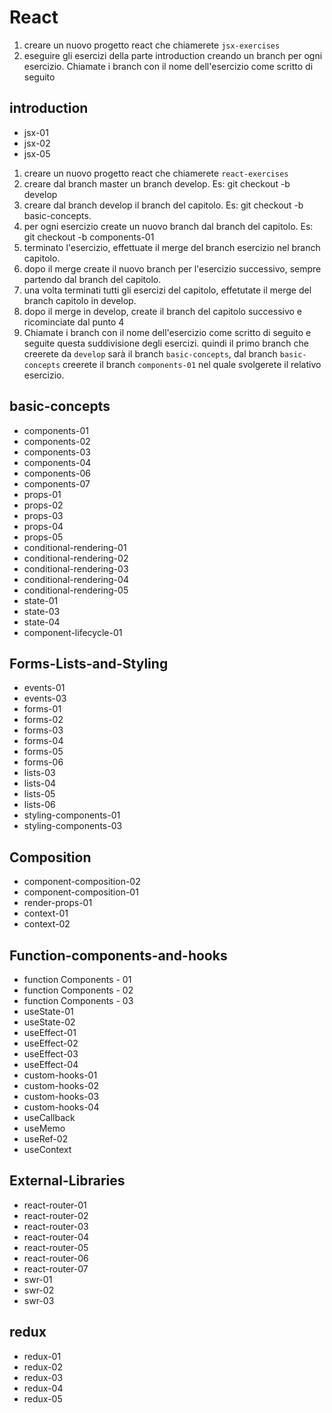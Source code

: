 # React

1. creare un nuovo progetto react che chiamerete `jsx-exercises`
2. eseguire gli esercizi della parte introduction creando un branch per ogni esercizio. Chiamate i branch con il nome dell'esercizio come scritto di seguito
## introduction
- jsx-01
- jsx-02
- jsx-05

1. creare un nuovo progetto react che chiamerete `react-exercises`
2. creare dal branch master un branch develop. Es: git checkout -b develop
3. creare dal branch develop il branch del capitolo. Es: git checkout -b basic-concepts.
4. per ogni esercizio create un nuovo branch dal branch del capitolo. Es: git checkout -b components-01
5. terminato l'esercizio, effettuate il merge del branch esercizio nel branch capitolo.
6. dopo il merge create il nuovo branch per l'esercizio successivo, sempre partendo dal branch del capitolo.
7. una volta terminati tutti gli esercizi del capitolo, effetutate il merge del branch capitolo in develop.
8. dopo il merge in develop, create il branch del capitolo successivo e ricominciate dal punto 4
9. Chiamate i branch con il nome dell'esercizio come scritto di seguito e seguite questa suddivisione degli esercizi.
    quindi il primo branch che creerete da `develop` sarà il branch `basic-concepts`, dal branch `basic-concepts` creerete il branch `components-01` nel quale svolgerete il relativo esercizio.

## basic-concepts
- components-01
- components-02
- components-03
- components-04
- components-06
- components-07
- props-01
- props-02
- props-03
- props-04
- props-05
- conditional-rendering-01
- conditional-rendering-02
- conditional-rendering-03
- conditional-rendering-04
- conditional-rendering-05
- state-01
- state-03
- state-04
- component-lifecycle-01

## Forms-Lists-and-Styling
- events-01
- events-03
- forms-01
- forms-02
- forms-03
- forms-04
- forms-05
- forms-06
- lists-03
- lists-04
- lists-05
- lists-06
- styling-components-01
- styling-components-03

## Composition
- component-composition-02
- component-composition-01
- render-props-01
- context-01
- context-02

## Function-components-and-hooks
- function Components - 01
- function Components - 02
- function Components - 03
- useState-01
- useState-02
- useEffect-01
- useEffect-02
- useEffect-03
- useEffect-04
- custom-hooks-01
- custom-hooks-02
- custom-hooks-03
- custom-hooks-04
- useCallback
- useMemo
- useRef-02
- useContext

## External-Libraries
- react-router-01
- react-router-02
- react-router-03
- react-router-04
- react-router-05
- react-router-06
- react-router-07
- swr-01
- swr-02
- swr-03

## redux
- redux-01
- redux-02
- redux-03
- redux-04
- redux-05
